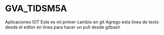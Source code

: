 # GVA_TIDSM5A
Aplicaciones IOT
Este es mi primer cambio en git
Agrego esta linea de texto desde el editor en linea para hacer un pull desde gitbash

